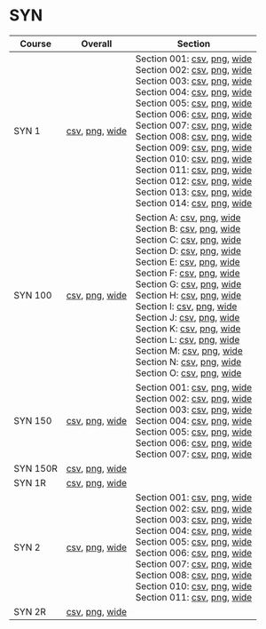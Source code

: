 # SYN

| Course | Overall | Section |
| ------ | ------- | ------- |
| SYN 1 | [csv](https://github.com/UCSD-Historical-Enrollment-Data/2025Winter/blob/main/overall/SYN%201.csv), [png](https://raw.githubusercontent.com/UCSD-Historical-Enrollment-Data/2025Winter/main/plot_overall/SYN%201.png), [wide](https://raw.githubusercontent.com/UCSD-Historical-Enrollment-Data/2025Winter/main/plot_overall_wide/SYN%201.png) | Section 001: [csv](https://github.com/UCSD-Historical-Enrollment-Data/2025Winter/blob/main/section/SYN%201_001.csv), [png](https://raw.githubusercontent.com/UCSD-Historical-Enrollment-Data/2025Winter/main/plot_section/SYN%201_001.png), [wide](https://raw.githubusercontent.com/UCSD-Historical-Enrollment-Data/2025Winter/main/plot_section_wide/SYN%201_001.png)<br>Section 002: [csv](https://github.com/UCSD-Historical-Enrollment-Data/2025Winter/blob/main/section/SYN%201_002.csv), [png](https://raw.githubusercontent.com/UCSD-Historical-Enrollment-Data/2025Winter/main/plot_section/SYN%201_002.png), [wide](https://raw.githubusercontent.com/UCSD-Historical-Enrollment-Data/2025Winter/main/plot_section_wide/SYN%201_002.png)<br>Section 003: [csv](https://github.com/UCSD-Historical-Enrollment-Data/2025Winter/blob/main/section/SYN%201_003.csv), [png](https://raw.githubusercontent.com/UCSD-Historical-Enrollment-Data/2025Winter/main/plot_section/SYN%201_003.png), [wide](https://raw.githubusercontent.com/UCSD-Historical-Enrollment-Data/2025Winter/main/plot_section_wide/SYN%201_003.png)<br>Section 004: [csv](https://github.com/UCSD-Historical-Enrollment-Data/2025Winter/blob/main/section/SYN%201_004.csv), [png](https://raw.githubusercontent.com/UCSD-Historical-Enrollment-Data/2025Winter/main/plot_section/SYN%201_004.png), [wide](https://raw.githubusercontent.com/UCSD-Historical-Enrollment-Data/2025Winter/main/plot_section_wide/SYN%201_004.png)<br>Section 005: [csv](https://github.com/UCSD-Historical-Enrollment-Data/2025Winter/blob/main/section/SYN%201_005.csv), [png](https://raw.githubusercontent.com/UCSD-Historical-Enrollment-Data/2025Winter/main/plot_section/SYN%201_005.png), [wide](https://raw.githubusercontent.com/UCSD-Historical-Enrollment-Data/2025Winter/main/plot_section_wide/SYN%201_005.png)<br>Section 006: [csv](https://github.com/UCSD-Historical-Enrollment-Data/2025Winter/blob/main/section/SYN%201_006.csv), [png](https://raw.githubusercontent.com/UCSD-Historical-Enrollment-Data/2025Winter/main/plot_section/SYN%201_006.png), [wide](https://raw.githubusercontent.com/UCSD-Historical-Enrollment-Data/2025Winter/main/plot_section_wide/SYN%201_006.png)<br>Section 007: [csv](https://github.com/UCSD-Historical-Enrollment-Data/2025Winter/blob/main/section/SYN%201_007.csv), [png](https://raw.githubusercontent.com/UCSD-Historical-Enrollment-Data/2025Winter/main/plot_section/SYN%201_007.png), [wide](https://raw.githubusercontent.com/UCSD-Historical-Enrollment-Data/2025Winter/main/plot_section_wide/SYN%201_007.png)<br>Section 008: [csv](https://github.com/UCSD-Historical-Enrollment-Data/2025Winter/blob/main/section/SYN%201_008.csv), [png](https://raw.githubusercontent.com/UCSD-Historical-Enrollment-Data/2025Winter/main/plot_section/SYN%201_008.png), [wide](https://raw.githubusercontent.com/UCSD-Historical-Enrollment-Data/2025Winter/main/plot_section_wide/SYN%201_008.png)<br>Section 009: [csv](https://github.com/UCSD-Historical-Enrollment-Data/2025Winter/blob/main/section/SYN%201_009.csv), [png](https://raw.githubusercontent.com/UCSD-Historical-Enrollment-Data/2025Winter/main/plot_section/SYN%201_009.png), [wide](https://raw.githubusercontent.com/UCSD-Historical-Enrollment-Data/2025Winter/main/plot_section_wide/SYN%201_009.png)<br>Section 010: [csv](https://github.com/UCSD-Historical-Enrollment-Data/2025Winter/blob/main/section/SYN%201_010.csv), [png](https://raw.githubusercontent.com/UCSD-Historical-Enrollment-Data/2025Winter/main/plot_section/SYN%201_010.png), [wide](https://raw.githubusercontent.com/UCSD-Historical-Enrollment-Data/2025Winter/main/plot_section_wide/SYN%201_010.png)<br>Section 011: [csv](https://github.com/UCSD-Historical-Enrollment-Data/2025Winter/blob/main/section/SYN%201_011.csv), [png](https://raw.githubusercontent.com/UCSD-Historical-Enrollment-Data/2025Winter/main/plot_section/SYN%201_011.png), [wide](https://raw.githubusercontent.com/UCSD-Historical-Enrollment-Data/2025Winter/main/plot_section_wide/SYN%201_011.png)<br>Section 012: [csv](https://github.com/UCSD-Historical-Enrollment-Data/2025Winter/blob/main/section/SYN%201_012.csv), [png](https://raw.githubusercontent.com/UCSD-Historical-Enrollment-Data/2025Winter/main/plot_section/SYN%201_012.png), [wide](https://raw.githubusercontent.com/UCSD-Historical-Enrollment-Data/2025Winter/main/plot_section_wide/SYN%201_012.png)<br>Section 013: [csv](https://github.com/UCSD-Historical-Enrollment-Data/2025Winter/blob/main/section/SYN%201_013.csv), [png](https://raw.githubusercontent.com/UCSD-Historical-Enrollment-Data/2025Winter/main/plot_section/SYN%201_013.png), [wide](https://raw.githubusercontent.com/UCSD-Historical-Enrollment-Data/2025Winter/main/plot_section_wide/SYN%201_013.png)<br>Section 014: [csv](https://github.com/UCSD-Historical-Enrollment-Data/2025Winter/blob/main/section/SYN%201_014.csv), [png](https://raw.githubusercontent.com/UCSD-Historical-Enrollment-Data/2025Winter/main/plot_section/SYN%201_014.png), [wide](https://raw.githubusercontent.com/UCSD-Historical-Enrollment-Data/2025Winter/main/plot_section_wide/SYN%201_014.png) |
| SYN 100 | [csv](https://github.com/UCSD-Historical-Enrollment-Data/2025Winter/blob/main/overall/SYN%20100.csv), [png](https://raw.githubusercontent.com/UCSD-Historical-Enrollment-Data/2025Winter/main/plot_overall/SYN%20100.png), [wide](https://raw.githubusercontent.com/UCSD-Historical-Enrollment-Data/2025Winter/main/plot_overall_wide/SYN%20100.png) | Section A: [csv](https://github.com/UCSD-Historical-Enrollment-Data/2025Winter/blob/main/section/SYN%20100_A.csv), [png](https://raw.githubusercontent.com/UCSD-Historical-Enrollment-Data/2025Winter/main/plot_section/SYN%20100_A.png), [wide](https://raw.githubusercontent.com/UCSD-Historical-Enrollment-Data/2025Winter/main/plot_section_wide/SYN%20100_A.png)<br>Section B: [csv](https://github.com/UCSD-Historical-Enrollment-Data/2025Winter/blob/main/section/SYN%20100_B.csv), [png](https://raw.githubusercontent.com/UCSD-Historical-Enrollment-Data/2025Winter/main/plot_section/SYN%20100_B.png), [wide](https://raw.githubusercontent.com/UCSD-Historical-Enrollment-Data/2025Winter/main/plot_section_wide/SYN%20100_B.png)<br>Section C: [csv](https://github.com/UCSD-Historical-Enrollment-Data/2025Winter/blob/main/section/SYN%20100_C.csv), [png](https://raw.githubusercontent.com/UCSD-Historical-Enrollment-Data/2025Winter/main/plot_section/SYN%20100_C.png), [wide](https://raw.githubusercontent.com/UCSD-Historical-Enrollment-Data/2025Winter/main/plot_section_wide/SYN%20100_C.png)<br>Section D: [csv](https://github.com/UCSD-Historical-Enrollment-Data/2025Winter/blob/main/section/SYN%20100_D.csv), [png](https://raw.githubusercontent.com/UCSD-Historical-Enrollment-Data/2025Winter/main/plot_section/SYN%20100_D.png), [wide](https://raw.githubusercontent.com/UCSD-Historical-Enrollment-Data/2025Winter/main/plot_section_wide/SYN%20100_D.png)<br>Section E: [csv](https://github.com/UCSD-Historical-Enrollment-Data/2025Winter/blob/main/section/SYN%20100_E.csv), [png](https://raw.githubusercontent.com/UCSD-Historical-Enrollment-Data/2025Winter/main/plot_section/SYN%20100_E.png), [wide](https://raw.githubusercontent.com/UCSD-Historical-Enrollment-Data/2025Winter/main/plot_section_wide/SYN%20100_E.png)<br>Section F: [csv](https://github.com/UCSD-Historical-Enrollment-Data/2025Winter/blob/main/section/SYN%20100_F.csv), [png](https://raw.githubusercontent.com/UCSD-Historical-Enrollment-Data/2025Winter/main/plot_section/SYN%20100_F.png), [wide](https://raw.githubusercontent.com/UCSD-Historical-Enrollment-Data/2025Winter/main/plot_section_wide/SYN%20100_F.png)<br>Section G: [csv](https://github.com/UCSD-Historical-Enrollment-Data/2025Winter/blob/main/section/SYN%20100_G.csv), [png](https://raw.githubusercontent.com/UCSD-Historical-Enrollment-Data/2025Winter/main/plot_section/SYN%20100_G.png), [wide](https://raw.githubusercontent.com/UCSD-Historical-Enrollment-Data/2025Winter/main/plot_section_wide/SYN%20100_G.png)<br>Section H: [csv](https://github.com/UCSD-Historical-Enrollment-Data/2025Winter/blob/main/section/SYN%20100_H.csv), [png](https://raw.githubusercontent.com/UCSD-Historical-Enrollment-Data/2025Winter/main/plot_section/SYN%20100_H.png), [wide](https://raw.githubusercontent.com/UCSD-Historical-Enrollment-Data/2025Winter/main/plot_section_wide/SYN%20100_H.png)<br>Section I: [csv](https://github.com/UCSD-Historical-Enrollment-Data/2025Winter/blob/main/section/SYN%20100_I.csv), [png](https://raw.githubusercontent.com/UCSD-Historical-Enrollment-Data/2025Winter/main/plot_section/SYN%20100_I.png), [wide](https://raw.githubusercontent.com/UCSD-Historical-Enrollment-Data/2025Winter/main/plot_section_wide/SYN%20100_I.png)<br>Section J: [csv](https://github.com/UCSD-Historical-Enrollment-Data/2025Winter/blob/main/section/SYN%20100_J.csv), [png](https://raw.githubusercontent.com/UCSD-Historical-Enrollment-Data/2025Winter/main/plot_section/SYN%20100_J.png), [wide](https://raw.githubusercontent.com/UCSD-Historical-Enrollment-Data/2025Winter/main/plot_section_wide/SYN%20100_J.png)<br>Section K: [csv](https://github.com/UCSD-Historical-Enrollment-Data/2025Winter/blob/main/section/SYN%20100_K.csv), [png](https://raw.githubusercontent.com/UCSD-Historical-Enrollment-Data/2025Winter/main/plot_section/SYN%20100_K.png), [wide](https://raw.githubusercontent.com/UCSD-Historical-Enrollment-Data/2025Winter/main/plot_section_wide/SYN%20100_K.png)<br>Section L: [csv](https://github.com/UCSD-Historical-Enrollment-Data/2025Winter/blob/main/section/SYN%20100_L.csv), [png](https://raw.githubusercontent.com/UCSD-Historical-Enrollment-Data/2025Winter/main/plot_section/SYN%20100_L.png), [wide](https://raw.githubusercontent.com/UCSD-Historical-Enrollment-Data/2025Winter/main/plot_section_wide/SYN%20100_L.png)<br>Section M: [csv](https://github.com/UCSD-Historical-Enrollment-Data/2025Winter/blob/main/section/SYN%20100_M.csv), [png](https://raw.githubusercontent.com/UCSD-Historical-Enrollment-Data/2025Winter/main/plot_section/SYN%20100_M.png), [wide](https://raw.githubusercontent.com/UCSD-Historical-Enrollment-Data/2025Winter/main/plot_section_wide/SYN%20100_M.png)<br>Section N: [csv](https://github.com/UCSD-Historical-Enrollment-Data/2025Winter/blob/main/section/SYN%20100_N.csv), [png](https://raw.githubusercontent.com/UCSD-Historical-Enrollment-Data/2025Winter/main/plot_section/SYN%20100_N.png), [wide](https://raw.githubusercontent.com/UCSD-Historical-Enrollment-Data/2025Winter/main/plot_section_wide/SYN%20100_N.png)<br>Section O: [csv](https://github.com/UCSD-Historical-Enrollment-Data/2025Winter/blob/main/section/SYN%20100_O.csv), [png](https://raw.githubusercontent.com/UCSD-Historical-Enrollment-Data/2025Winter/main/plot_section/SYN%20100_O.png), [wide](https://raw.githubusercontent.com/UCSD-Historical-Enrollment-Data/2025Winter/main/plot_section_wide/SYN%20100_O.png) |
| SYN 150 | [csv](https://github.com/UCSD-Historical-Enrollment-Data/2025Winter/blob/main/overall/SYN%20150.csv), [png](https://raw.githubusercontent.com/UCSD-Historical-Enrollment-Data/2025Winter/main/plot_overall/SYN%20150.png), [wide](https://raw.githubusercontent.com/UCSD-Historical-Enrollment-Data/2025Winter/main/plot_overall_wide/SYN%20150.png) | Section 001: [csv](https://github.com/UCSD-Historical-Enrollment-Data/2025Winter/blob/main/section/SYN%20150_001.csv), [png](https://raw.githubusercontent.com/UCSD-Historical-Enrollment-Data/2025Winter/main/plot_section/SYN%20150_001.png), [wide](https://raw.githubusercontent.com/UCSD-Historical-Enrollment-Data/2025Winter/main/plot_section_wide/SYN%20150_001.png)<br>Section 002: [csv](https://github.com/UCSD-Historical-Enrollment-Data/2025Winter/blob/main/section/SYN%20150_002.csv), [png](https://raw.githubusercontent.com/UCSD-Historical-Enrollment-Data/2025Winter/main/plot_section/SYN%20150_002.png), [wide](https://raw.githubusercontent.com/UCSD-Historical-Enrollment-Data/2025Winter/main/plot_section_wide/SYN%20150_002.png)<br>Section 003: [csv](https://github.com/UCSD-Historical-Enrollment-Data/2025Winter/blob/main/section/SYN%20150_003.csv), [png](https://raw.githubusercontent.com/UCSD-Historical-Enrollment-Data/2025Winter/main/plot_section/SYN%20150_003.png), [wide](https://raw.githubusercontent.com/UCSD-Historical-Enrollment-Data/2025Winter/main/plot_section_wide/SYN%20150_003.png)<br>Section 004: [csv](https://github.com/UCSD-Historical-Enrollment-Data/2025Winter/blob/main/section/SYN%20150_004.csv), [png](https://raw.githubusercontent.com/UCSD-Historical-Enrollment-Data/2025Winter/main/plot_section/SYN%20150_004.png), [wide](https://raw.githubusercontent.com/UCSD-Historical-Enrollment-Data/2025Winter/main/plot_section_wide/SYN%20150_004.png)<br>Section 005: [csv](https://github.com/UCSD-Historical-Enrollment-Data/2025Winter/blob/main/section/SYN%20150_005.csv), [png](https://raw.githubusercontent.com/UCSD-Historical-Enrollment-Data/2025Winter/main/plot_section/SYN%20150_005.png), [wide](https://raw.githubusercontent.com/UCSD-Historical-Enrollment-Data/2025Winter/main/plot_section_wide/SYN%20150_005.png)<br>Section 006: [csv](https://github.com/UCSD-Historical-Enrollment-Data/2025Winter/blob/main/section/SYN%20150_006.csv), [png](https://raw.githubusercontent.com/UCSD-Historical-Enrollment-Data/2025Winter/main/plot_section/SYN%20150_006.png), [wide](https://raw.githubusercontent.com/UCSD-Historical-Enrollment-Data/2025Winter/main/plot_section_wide/SYN%20150_006.png)<br>Section 007: [csv](https://github.com/UCSD-Historical-Enrollment-Data/2025Winter/blob/main/section/SYN%20150_007.csv), [png](https://raw.githubusercontent.com/UCSD-Historical-Enrollment-Data/2025Winter/main/plot_section/SYN%20150_007.png), [wide](https://raw.githubusercontent.com/UCSD-Historical-Enrollment-Data/2025Winter/main/plot_section_wide/SYN%20150_007.png) |
| SYN 150R | [csv](https://github.com/UCSD-Historical-Enrollment-Data/2025Winter/blob/main/overall/SYN%20150R.csv), [png](https://raw.githubusercontent.com/UCSD-Historical-Enrollment-Data/2025Winter/main/plot_overall/SYN%20150R.png), [wide](https://raw.githubusercontent.com/UCSD-Historical-Enrollment-Data/2025Winter/main/plot_overall_wide/SYN%20150R.png) |  |
| SYN 1R | [csv](https://github.com/UCSD-Historical-Enrollment-Data/2025Winter/blob/main/overall/SYN%201R.csv), [png](https://raw.githubusercontent.com/UCSD-Historical-Enrollment-Data/2025Winter/main/plot_overall/SYN%201R.png), [wide](https://raw.githubusercontent.com/UCSD-Historical-Enrollment-Data/2025Winter/main/plot_overall_wide/SYN%201R.png) |  |
| SYN 2 | [csv](https://github.com/UCSD-Historical-Enrollment-Data/2025Winter/blob/main/overall/SYN%202.csv), [png](https://raw.githubusercontent.com/UCSD-Historical-Enrollment-Data/2025Winter/main/plot_overall/SYN%202.png), [wide](https://raw.githubusercontent.com/UCSD-Historical-Enrollment-Data/2025Winter/main/plot_overall_wide/SYN%202.png) | Section 001: [csv](https://github.com/UCSD-Historical-Enrollment-Data/2025Winter/blob/main/section/SYN%202_001.csv), [png](https://raw.githubusercontent.com/UCSD-Historical-Enrollment-Data/2025Winter/main/plot_section/SYN%202_001.png), [wide](https://raw.githubusercontent.com/UCSD-Historical-Enrollment-Data/2025Winter/main/plot_section_wide/SYN%202_001.png)<br>Section 002: [csv](https://github.com/UCSD-Historical-Enrollment-Data/2025Winter/blob/main/section/SYN%202_002.csv), [png](https://raw.githubusercontent.com/UCSD-Historical-Enrollment-Data/2025Winter/main/plot_section/SYN%202_002.png), [wide](https://raw.githubusercontent.com/UCSD-Historical-Enrollment-Data/2025Winter/main/plot_section_wide/SYN%202_002.png)<br>Section 003: [csv](https://github.com/UCSD-Historical-Enrollment-Data/2025Winter/blob/main/section/SYN%202_003.csv), [png](https://raw.githubusercontent.com/UCSD-Historical-Enrollment-Data/2025Winter/main/plot_section/SYN%202_003.png), [wide](https://raw.githubusercontent.com/UCSD-Historical-Enrollment-Data/2025Winter/main/plot_section_wide/SYN%202_003.png)<br>Section 004: [csv](https://github.com/UCSD-Historical-Enrollment-Data/2025Winter/blob/main/section/SYN%202_004.csv), [png](https://raw.githubusercontent.com/UCSD-Historical-Enrollment-Data/2025Winter/main/plot_section/SYN%202_004.png), [wide](https://raw.githubusercontent.com/UCSD-Historical-Enrollment-Data/2025Winter/main/plot_section_wide/SYN%202_004.png)<br>Section 005: [csv](https://github.com/UCSD-Historical-Enrollment-Data/2025Winter/blob/main/section/SYN%202_005.csv), [png](https://raw.githubusercontent.com/UCSD-Historical-Enrollment-Data/2025Winter/main/plot_section/SYN%202_005.png), [wide](https://raw.githubusercontent.com/UCSD-Historical-Enrollment-Data/2025Winter/main/plot_section_wide/SYN%202_005.png)<br>Section 006: [csv](https://github.com/UCSD-Historical-Enrollment-Data/2025Winter/blob/main/section/SYN%202_006.csv), [png](https://raw.githubusercontent.com/UCSD-Historical-Enrollment-Data/2025Winter/main/plot_section/SYN%202_006.png), [wide](https://raw.githubusercontent.com/UCSD-Historical-Enrollment-Data/2025Winter/main/plot_section_wide/SYN%202_006.png)<br>Section 007: [csv](https://github.com/UCSD-Historical-Enrollment-Data/2025Winter/blob/main/section/SYN%202_007.csv), [png](https://raw.githubusercontent.com/UCSD-Historical-Enrollment-Data/2025Winter/main/plot_section/SYN%202_007.png), [wide](https://raw.githubusercontent.com/UCSD-Historical-Enrollment-Data/2025Winter/main/plot_section_wide/SYN%202_007.png)<br>Section 008: [csv](https://github.com/UCSD-Historical-Enrollment-Data/2025Winter/blob/main/section/SYN%202_008.csv), [png](https://raw.githubusercontent.com/UCSD-Historical-Enrollment-Data/2025Winter/main/plot_section/SYN%202_008.png), [wide](https://raw.githubusercontent.com/UCSD-Historical-Enrollment-Data/2025Winter/main/plot_section_wide/SYN%202_008.png)<br>Section 010: [csv](https://github.com/UCSD-Historical-Enrollment-Data/2025Winter/blob/main/section/SYN%202_010.csv), [png](https://raw.githubusercontent.com/UCSD-Historical-Enrollment-Data/2025Winter/main/plot_section/SYN%202_010.png), [wide](https://raw.githubusercontent.com/UCSD-Historical-Enrollment-Data/2025Winter/main/plot_section_wide/SYN%202_010.png)<br>Section 011: [csv](https://github.com/UCSD-Historical-Enrollment-Data/2025Winter/blob/main/section/SYN%202_011.csv), [png](https://raw.githubusercontent.com/UCSD-Historical-Enrollment-Data/2025Winter/main/plot_section/SYN%202_011.png), [wide](https://raw.githubusercontent.com/UCSD-Historical-Enrollment-Data/2025Winter/main/plot_section_wide/SYN%202_011.png) |
| SYN 2R | [csv](https://github.com/UCSD-Historical-Enrollment-Data/2025Winter/blob/main/overall/SYN%202R.csv), [png](https://raw.githubusercontent.com/UCSD-Historical-Enrollment-Data/2025Winter/main/plot_overall/SYN%202R.png), [wide](https://raw.githubusercontent.com/UCSD-Historical-Enrollment-Data/2025Winter/main/plot_overall_wide/SYN%202R.png) |  |
